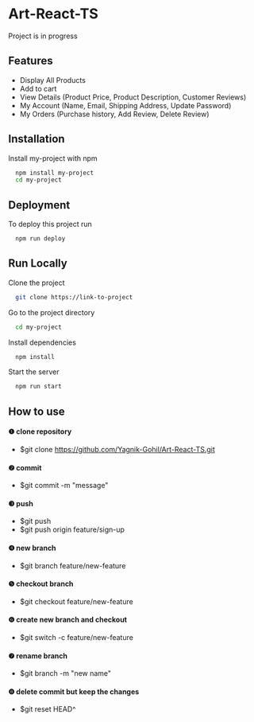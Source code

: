 
# Art-React-TS

Project is in progress




## Features

 - Display All Products
 - Add to cart
 - View Details (Product Price, Product Description, Customer Reviews)
 - My Account (Name, Email, Shipping Address, Update Password)
 - My Orders (Purchase history, Add Review, Delete Review)

## Installation

Install my-project with npm

```bash
  npm install my-project
  cd my-project
```
    
## Deployment

To deploy this project run

```bash
  npm run deploy
```


## Run Locally

Clone the project

```bash
  git clone https://link-to-project
```

Go to the project directory

```bash
  cd my-project
```

Install dependencies

```bash
  npm install
```

Start the server

```bash
  npm run start
```


## How to use
 #### ❶ clone repository

- $git clone https://github.com/Yagnik-Gohil/Art-React-TS.git

 #### ❷  commit

- $git commit -m "message"

 #### ❸ push

- $git push <origin-name> <local-branch-name>
- $git push origin feature/sign-up

 #### ❹ new branch

- $git branch feature/new-feature

 #### ❺ checkout branch

- $git checkout feature/new-feature

 #### ❻ create new branch and checkout

- $git switch -c feature/new-feature 

 #### ❼ rename branch

- $git branch -m "new name"
#### ❽ delete commit but keep the changes

- $git reset HEAD^
